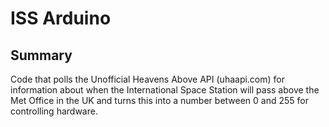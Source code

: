 ISS Arduino
===========

Summary
-------

Code that polls the Unofficial Heavens Above API (uhaapi.com) for information
about when the International Space Station will pass above the Met Office in
the UK and turns this into a number between 0 and 255 for controlling hardware.
 
